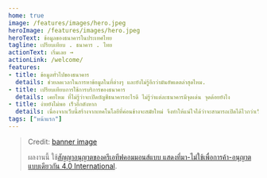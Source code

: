 ```yaml
---
home: true
image: /features/images/hero.jpeg
heroImage: /features/images/hero.jpeg
heroText: ข้อมูลของธนาคารในประเทศไทย
tagline: เปรียบเทียบ . ธนาคาร . ไทย
actionText: เริ่มเลย →
actionLink: /welcome/
features:
- title: ข้อมูลทั่วไปของธนาคาร
  details: ช่วยลดเวลาในการหาข้อมูลในที่ต่างๆ และยังไม่รู้อีกว่ามันอัพเดตล่าสุดไหม.
- title: เปรียบเทียบการใช้การบริการของธนาคาร
  details: เคยไหม ที่ไม่รู้ว่าจะเปิดบัญชีธนาคารอะไรดี ไม่รู้ว่าแต่ละธนาคารมีจุดเด่น จุดด้อยยังไง
- title: ง่ายยังไม่พอ เร็วอีกตังหาก
  details: เนื่องจากเว็บนี้สร้างจากเทคโนโลยีที่ค่อนข้างจะสมัยใหม่ จึงทำให้แน่ใจได้ว่าจะสามารถเปิดได้ไวกว่าเว็บไซต์ของหลายๆ ธนาคาร
tags: ["หน้าแรก"]
---
```


> Credit: [banner image](https://medium.com/@pathummasutmark/%E0%B8%81%E0%B8%B2%E0%B8%A3%E0%B8%81%E0%B9%88%E0%B8%AD%E0%B8%95%E0%B8%B1%E0%B9%88%E0%B8%87%E0%B8%98%E0%B8%99%E0%B8%B2%E0%B8%84%E0%B8%B2%E0%B8%A3%E0%B8%95%E0%B9%88%E0%B8%B2%E0%B8%87%E0%B9%86%E0%B9%86-bb810f4565f1)
>
> <p>ผลงานนี้ ใช้<a rel="license" href="http://creativecommons.org/licenses/by-nc-sa/4.0/">สัญญาอนุญาตของครีเอทีฟคอมมอนส์แบบ แสดงที่มา-ไม่ใช้เพื่อการค้า-อนุญาตแบบเดียวกัน 4.0 International</a>.</p>
